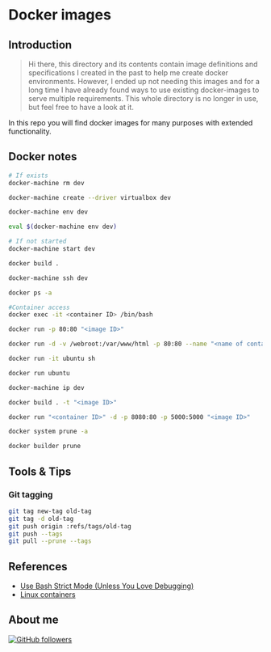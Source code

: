 # Docker images

## Introduction

>Hi there, this directory and its contents contain image definitions and specifications I created in the past to help me
>create docker environments.
>However, I ended up not needing this images and for a long time I have already found ways to use existing docker-images
>to serve multiple requirements.
>This whole directory is no longer in use, but feel free to have a look at it.

In this repo you will find docker images for many purposes with extended functionality.

## Docker notes

```bash
# If exists
docker-machine rm dev 

docker-machine create --driver virtualbox dev

docker-machine env dev

eval $(docker-machine env dev)

# If not started
docker-machine start dev

docker build .

docker-machine ssh dev

docker ps -a

#Container access
docker exec -it <container ID> /bin/bash

docker run -p 80:80 "<image ID>"

docker run -d -v /webroot:/var/www/html -p 80:80 --name "<name of container>" "<image ID>"

docker run -it ubuntu sh

docker run ubuntu

docker-machine ip dev

docker build . -t "<image ID>"

docker run "<container ID>" -d -p 8080:80 -p 5000:5000 "<image ID>"

docker system prune -a

docker builder prune
```

## Tools & Tips

### Git tagging

```bash
git tag new-tag old-tag
git tag -d old-tag
git push origin :refs/tags/old-tag
git push --tags
git pull --prune --tags
```

## References

-   [Use Bash Strict Mode (Unless You Love Debugging)](http://redsymbol.net/articles/unofficial-bash-strict-mode/)
-   [Linux containers](https://linuxcontainers.org/)

## About me

[![GitHub followers](https://img.shields.io/github/followers/jesperancinha.svg?label=Jesperancinha&style=for-the-badge&logo=github&color=grey "GitHub")](https://github.com/jesperancinha)
